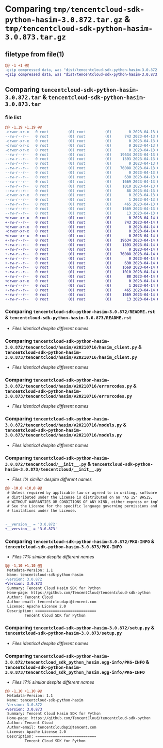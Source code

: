 # Comparing `tmp/tencentcloud-sdk-python-hasim-3.0.872.tar.gz` & `tmp/tencentcloud-sdk-python-hasim-3.0.873.tar.gz`

## filetype from file(1)

```diff
@@ -1 +1 @@
-gzip compressed data, was "dist/tencentcloud-sdk-python-hasim-3.0.872.tar", last modified: Thu Apr 13 00:42:43 2023, max compression
+gzip compressed data, was "dist/tencentcloud-sdk-python-hasim-3.0.873.tar", last modified: Fri Apr 14 00:38:38 2023, max compression
```

## Comparing `tencentcloud-sdk-python-hasim-3.0.872.tar` & `tencentcloud-sdk-python-hasim-3.0.873.tar`

### file list

```diff
@@ -1,19 +1,19 @@
-drwxr-xr-x   0 root         (0) root         (0)        0 2023-04-13 00:42:43.000000 tencentcloud-sdk-python-hasim-3.0.872/
--rw-r--r--   0 root         (0) root         (0)      743 2023-04-13 00:42:43.000000 tencentcloud-sdk-python-hasim-3.0.872/README.rst
-drwxr-xr-x   0 root         (0) root         (0)        0 2023-04-13 00:42:43.000000 tencentcloud-sdk-python-hasim-3.0.872/tencentcloud/
-drwxr-xr-x   0 root         (0) root         (0)        0 2023-04-13 00:42:43.000000 tencentcloud-sdk-python-hasim-3.0.872/tencentcloud/hasim/
-drwxr-xr-x   0 root         (0) root         (0)        0 2023-04-13 00:42:43.000000 tencentcloud-sdk-python-hasim-3.0.872/tencentcloud/hasim/v20210716/
--rw-r--r--   0 root         (0) root         (0)    19634 2023-04-13 00:42:43.000000 tencentcloud-sdk-python-hasim-3.0.872/tencentcloud/hasim/v20210716/hasim_client.py
--rw-r--r--   0 root         (0) root         (0)     1393 2023-04-13 00:42:43.000000 tencentcloud-sdk-python-hasim-3.0.872/tencentcloud/hasim/v20210716/errorcodes.py
--rw-r--r--   0 root         (0) root         (0)        0 2023-04-13 00:42:43.000000 tencentcloud-sdk-python-hasim-3.0.872/tencentcloud/hasim/v20210716/__init__.py
--rw-r--r--   0 root         (0) root         (0)    76088 2023-04-13 00:42:43.000000 tencentcloud-sdk-python-hasim-3.0.872/tencentcloud/hasim/v20210716/models.py
--rw-r--r--   0 root         (0) root         (0)        0 2023-04-13 00:42:43.000000 tencentcloud-sdk-python-hasim-3.0.872/tencentcloud/hasim/__init__.py
--rw-r--r--   0 root         (0) root         (0)      630 2023-04-13 00:42:43.000000 tencentcloud-sdk-python-hasim-3.0.872/tencentcloud/__init__.py
--rw-r--r--   0 root         (0) root         (0)     1669 2023-04-13 00:42:43.000000 tencentcloud-sdk-python-hasim-3.0.872/PKG-INFO
--rw-r--r--   0 root         (0) root         (0)     1010 2023-04-13 00:42:43.000000 tencentcloud-sdk-python-hasim-3.0.872/setup.py
--rw-r--r--   0 root         (0) root         (0)       88 2023-04-13 00:42:43.000000 tencentcloud-sdk-python-hasim-3.0.872/setup.cfg
-drwxr-xr-x   0 root         (0) root         (0)        0 2023-04-13 00:42:43.000000 tencentcloud-sdk-python-hasim-3.0.872/tencentcloud_sdk_python_hasim.egg-info/
--rw-r--r--   0 root         (0) root         (0)        1 2023-04-13 00:42:43.000000 tencentcloud-sdk-python-hasim-3.0.872/tencentcloud_sdk_python_hasim.egg-info/dependency_links.txt
--rw-r--r--   0 root         (0) root         (0)      465 2023-04-13 00:42:43.000000 tencentcloud-sdk-python-hasim-3.0.872/tencentcloud_sdk_python_hasim.egg-info/SOURCES.txt
--rw-r--r--   0 root         (0) root         (0)     1669 2023-04-13 00:42:43.000000 tencentcloud-sdk-python-hasim-3.0.872/tencentcloud_sdk_python_hasim.egg-info/PKG-INFO
--rw-r--r--   0 root         (0) root         (0)       13 2023-04-13 00:42:43.000000 tencentcloud-sdk-python-hasim-3.0.872/tencentcloud_sdk_python_hasim.egg-info/top_level.txt
+drwxr-xr-x   0 root         (0) root         (0)        0 2023-04-14 00:38:38.000000 tencentcloud-sdk-python-hasim-3.0.873/
+-rw-r--r--   0 root         (0) root         (0)      743 2023-04-14 00:38:38.000000 tencentcloud-sdk-python-hasim-3.0.873/README.rst
+drwxr-xr-x   0 root         (0) root         (0)        0 2023-04-14 00:38:38.000000 tencentcloud-sdk-python-hasim-3.0.873/tencentcloud/
+drwxr-xr-x   0 root         (0) root         (0)        0 2023-04-14 00:38:38.000000 tencentcloud-sdk-python-hasim-3.0.873/tencentcloud/hasim/
+drwxr-xr-x   0 root         (0) root         (0)        0 2023-04-14 00:38:38.000000 tencentcloud-sdk-python-hasim-3.0.873/tencentcloud/hasim/v20210716/
+-rw-r--r--   0 root         (0) root         (0)    19634 2023-04-14 00:38:38.000000 tencentcloud-sdk-python-hasim-3.0.873/tencentcloud/hasim/v20210716/hasim_client.py
+-rw-r--r--   0 root         (0) root         (0)     1393 2023-04-14 00:38:38.000000 tencentcloud-sdk-python-hasim-3.0.873/tencentcloud/hasim/v20210716/errorcodes.py
+-rw-r--r--   0 root         (0) root         (0)        0 2023-04-14 00:38:38.000000 tencentcloud-sdk-python-hasim-3.0.873/tencentcloud/hasim/v20210716/__init__.py
+-rw-r--r--   0 root         (0) root         (0)    76088 2023-04-14 00:38:38.000000 tencentcloud-sdk-python-hasim-3.0.873/tencentcloud/hasim/v20210716/models.py
+-rw-r--r--   0 root         (0) root         (0)        0 2023-04-14 00:38:38.000000 tencentcloud-sdk-python-hasim-3.0.873/tencentcloud/hasim/__init__.py
+-rw-r--r--   0 root         (0) root         (0)      630 2023-04-14 00:38:38.000000 tencentcloud-sdk-python-hasim-3.0.873/tencentcloud/__init__.py
+-rw-r--r--   0 root         (0) root         (0)     1669 2023-04-14 00:38:38.000000 tencentcloud-sdk-python-hasim-3.0.873/PKG-INFO
+-rw-r--r--   0 root         (0) root         (0)     1010 2023-04-14 00:38:38.000000 tencentcloud-sdk-python-hasim-3.0.873/setup.py
+-rw-r--r--   0 root         (0) root         (0)       88 2023-04-14 00:38:38.000000 tencentcloud-sdk-python-hasim-3.0.873/setup.cfg
+drwxr-xr-x   0 root         (0) root         (0)        0 2023-04-14 00:38:38.000000 tencentcloud-sdk-python-hasim-3.0.873/tencentcloud_sdk_python_hasim.egg-info/
+-rw-r--r--   0 root         (0) root         (0)        1 2023-04-14 00:38:38.000000 tencentcloud-sdk-python-hasim-3.0.873/tencentcloud_sdk_python_hasim.egg-info/dependency_links.txt
+-rw-r--r--   0 root         (0) root         (0)      465 2023-04-14 00:38:38.000000 tencentcloud-sdk-python-hasim-3.0.873/tencentcloud_sdk_python_hasim.egg-info/SOURCES.txt
+-rw-r--r--   0 root         (0) root         (0)     1669 2023-04-14 00:38:38.000000 tencentcloud-sdk-python-hasim-3.0.873/tencentcloud_sdk_python_hasim.egg-info/PKG-INFO
+-rw-r--r--   0 root         (0) root         (0)       13 2023-04-14 00:38:38.000000 tencentcloud-sdk-python-hasim-3.0.873/tencentcloud_sdk_python_hasim.egg-info/top_level.txt
```

### Comparing `tencentcloud-sdk-python-hasim-3.0.872/README.rst` & `tencentcloud-sdk-python-hasim-3.0.873/README.rst`

 * *Files identical despite different names*

### Comparing `tencentcloud-sdk-python-hasim-3.0.872/tencentcloud/hasim/v20210716/hasim_client.py` & `tencentcloud-sdk-python-hasim-3.0.873/tencentcloud/hasim/v20210716/hasim_client.py`

 * *Files identical despite different names*

### Comparing `tencentcloud-sdk-python-hasim-3.0.872/tencentcloud/hasim/v20210716/errorcodes.py` & `tencentcloud-sdk-python-hasim-3.0.873/tencentcloud/hasim/v20210716/errorcodes.py`

 * *Files identical despite different names*

### Comparing `tencentcloud-sdk-python-hasim-3.0.872/tencentcloud/hasim/v20210716/models.py` & `tencentcloud-sdk-python-hasim-3.0.873/tencentcloud/hasim/v20210716/models.py`

 * *Files identical despite different names*

### Comparing `tencentcloud-sdk-python-hasim-3.0.872/tencentcloud/__init__.py` & `tencentcloud-sdk-python-hasim-3.0.873/tencentcloud/__init__.py`

 * *Files 1% similar despite different names*

```diff
@@ -10,8 +10,8 @@
 # Unless required by applicable law or agreed to in writing, software
 # distributed under the License is distributed on an "AS IS" BASIS,
 # WITHOUT WARRANTIES OR CONDITIONS OF ANY KIND, either express or implied.
 # See the License for the specific language governing permissions and
 # limitations under the License.
 
 
-__version__ = '3.0.872'
+__version__ = '3.0.873'
```

### Comparing `tencentcloud-sdk-python-hasim-3.0.872/PKG-INFO` & `tencentcloud-sdk-python-hasim-3.0.873/PKG-INFO`

 * *Files 17% similar despite different names*

```diff
@@ -1,10 +1,10 @@
 Metadata-Version: 1.1
 Name: tencentcloud-sdk-python-hasim
-Version: 3.0.872
+Version: 3.0.873
 Summary: Tencent Cloud Hasim SDK for Python
 Home-page: https://github.com/TencentCloud/tencentcloud-sdk-python
 Author: Tencent Cloud
 Author-email: tencentcloudapi@tencent.com
 License: Apache License 2.0
 Description: ============================
         Tencent Cloud SDK for Python
```

### Comparing `tencentcloud-sdk-python-hasim-3.0.872/setup.py` & `tencentcloud-sdk-python-hasim-3.0.873/setup.py`

 * *Files identical despite different names*

### Comparing `tencentcloud-sdk-python-hasim-3.0.872/tencentcloud_sdk_python_hasim.egg-info/PKG-INFO` & `tencentcloud-sdk-python-hasim-3.0.873/tencentcloud_sdk_python_hasim.egg-info/PKG-INFO`

 * *Files 17% similar despite different names*

```diff
@@ -1,10 +1,10 @@
 Metadata-Version: 1.1
 Name: tencentcloud-sdk-python-hasim
-Version: 3.0.872
+Version: 3.0.873
 Summary: Tencent Cloud Hasim SDK for Python
 Home-page: https://github.com/TencentCloud/tencentcloud-sdk-python
 Author: Tencent Cloud
 Author-email: tencentcloudapi@tencent.com
 License: Apache License 2.0
 Description: ============================
         Tencent Cloud SDK for Python
```

